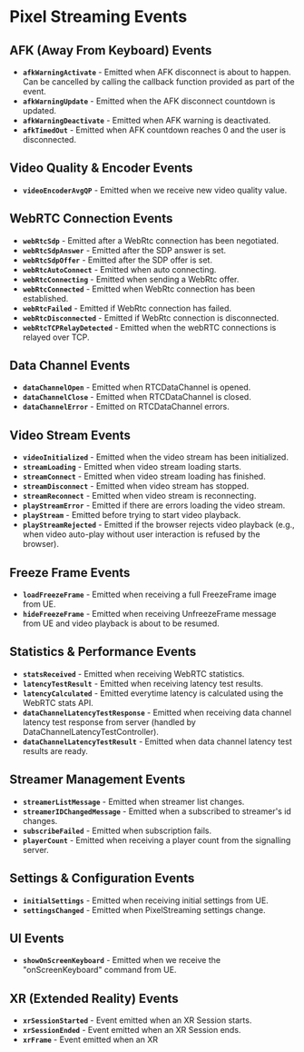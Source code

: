 # Pixel Streaming Events

## AFK (Away From Keyboard) Events
- **`afkWarningActivate`** - Emitted when AFK disconnect is about to happen. Can be cancelled by calling the callback function provided as part of the event.
- **`afkWarningUpdate`** - Emitted when the AFK disconnect countdown is updated.
- **`afkWarningDeactivate`** - Emitted when AFK warning is deactivated.
- **`afkTimedOut`** - Emitted when AFK countdown reaches 0 and the user is disconnected.

## Video Quality & Encoder Events
- **`videoEncoderAvgQP`** - Emitted when we receive new video quality value.

## WebRTC Connection Events
- **`webRtcSdp`** - Emitted after a WebRtc connection has been negotiated.
- **`webRtcSdpAnswer`** - Emitted after the SDP answer is set.
- **`webRtcSdpOffer`** - Emitted after the SDP offer is set.
- **`webRtcAutoConnect`** - Emitted when auto connecting.
- **`webRtcConnecting`** - Emitted when sending a WebRtc offer.
- **`webRtcConnected`** - Emitted when WebRtc connection has been established.
- **`webRtcFailed`** - Emitted if WebRtc connection has failed.
- **`webRtcDisconnected`** - Emitted if WebRtc connection is disconnected.
- **`webRtcTCPRelayDetected`** - Emitted when the webRTC connections is relayed over TCP.

## Data Channel Events
- **`dataChannelOpen`** - Emitted when RTCDataChannel is opened.
- **`dataChannelClose`** - Emitted when RTCDataChannel is closed.
- **`dataChannelError`** - Emitted on RTCDataChannel errors.

## Video Stream Events
- **`videoInitialized`** - Emitted when the video stream has been initialized.
- **`streamLoading`** - Emitted when video stream loading starts.
- **`streamConnect`** - Emitted when video stream loading has finished.
- **`streamDisconnect`** - Emitted when video stream has stopped.
- **`streamReconnect`** - Emitted when video stream is reconnecting.
- **`playStreamError`** - Emitted if there are errors loading the video stream.
- **`playStream`** - Emitted before trying to start video playback.
- **`playStreamRejected`** - Emitted if the browser rejects video playback (e.g., when video auto-play without user interaction is refused by the browser).

## Freeze Frame Events
- **`loadFreezeFrame`** - Emitted when receiving a full FreezeFrame image from UE.
- **`hideFreezeFrame`** - Emitted when receiving UnfreezeFrame message from UE and video playback is about to be resumed.

## Statistics & Performance Events
- **`statsReceived`** - Emitted when receiving WebRTC statistics.
- **`latencyTestResult`** - Emitted when receiving latency test results.
- **`latencyCalculated`** - Emitted everytime latency is calculated using the WebRTC stats API.
- **`dataChannelLatencyTestResponse`** - Emitted when receiving data channel latency test response from server (handled by DataChannelLatencyTestController).
- **`dataChannelLatencyTestResult`** - Emitted when data channel latency test results are ready.

## Streamer Management Events
- **`streamerListMessage`** - Emitted when streamer list changes.
- **`streamerIDChangedMessage`** - Emitted when a subscribed to streamer's id changes.
- **`subscribeFailed`** - Emitted when subscription fails.
- **`playerCount`** - Emitted when receiving a player count from the signalling server.

## Settings & Configuration Events
- **`initialSettings`** - Emitted when receiving initial settings from UE.
- **`settingsChanged`** - Emitted when PixelStreaming settings change.

## UI Events
- **`showOnScreenKeyboard`** - Emitted when we receive the "onScreenKeyboard" command from UE.

## XR (Extended Reality) Events
- **`xrSessionStarted`** - Event emitted when an XR Session starts.
- **`xrSessionEnded`** - Event emitted when an XR Session ends.
- **`xrFrame`** - Event emitted when an XR